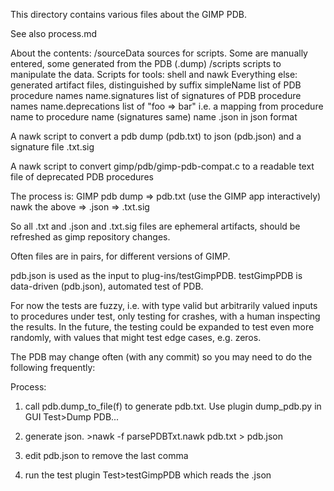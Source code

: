 This directory contains various files about the GIMP PDB.

See also process.md

About the contents:
 /sourceData   sources for scripts.  Some are manually entered, some generated from the PDB (.dump)
 /scripts      scripts to manipulate the data.  Scripts for tools: shell and nawk
 Everything else: generated artifact files, distinguished by suffix
    simpleName   list of PDB procedure names
    name.signatures list of signatures of PDB procedure names
    name.deprecations list of "foo => bar" i.e. a mapping from procedure name to procedure name (signatures same)
    name .json    in json format



A nawk script to convert a pdb dump (pdb.txt) to json (pdb.json) and a signature file .txt.sig

A nawk script to convert gimp/pdb/gimp-pdb-compat.c to a readable text file
of deprecated PDB procedures

The process is:
GIMP pdb dump => pdb<foo>.txt  (use the GIMP app interactively)
nawk the above => .json
               => .txt.sig

So all .txt and .json and .txt.sig files are ephemeral artifacts,
should be refreshed as gimp repository changes.

Often files are in pairs, for different versions of GIMP.

pdb.json is used as the input to plug-ins/testGimpPDB.
testGimpPDB is data-driven (pdb.json), automated test of PDB.

For now the tests are fuzzy,
i.e. with type valid but arbitrarily valued inputs to procedures under test,
only testing for crashes, with a human inspecting the results.
In the future, the testing could be expanded to
test even more randomly,
with values that might test edge cases, e.g. zeros.

The PDB may change often (with any commit) so you may need to do the following frequently:

Process:

1) call pdb.dump_to_file(f) to generate pdb.txt.  Use plugin dump_pdb.py  in GUI Test>Dump PDB...

2) generate json.   >nawk -f parsePDBTxt.nawk pdb.txt > pdb.json

3) edit pdb.json to remove the last comma

3) run the test plugin    Test>testGimpPDB  which reads the .json
